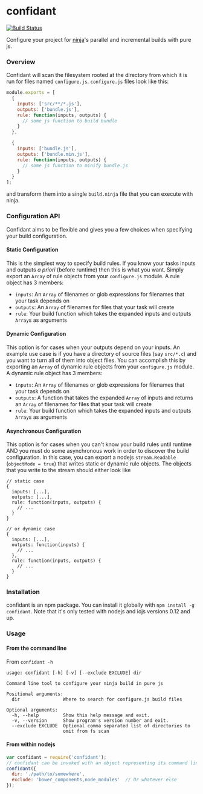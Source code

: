 # confidant

[![Build Status](https://travis-ci.org/gaye/confidant.png?branch=master)](https://travis-ci.org/gaye/confidant)

Configure your project for [ninja](https://martine.github.io/ninja/)'s parallel and incremental builds with pure js.

### Overview

Confidant will scan the filesystem rooted at the directory from which it
is run for files named `configure.js`. `configure.js` files look like this:

```js
module.exports = [
  {
    inputs: ['src/**/*.js'],
    outputs: ['bundle.js'],
    rule: function(inputs, outputs) {
      // some js function to build bundle
    }
  },

  {
    inputs: ['bundle.js'],
    outputs: ['bundle.min.js'],
    rule: function(inputs, outputs) {
      // some js function to minify bundle.js
    }
  }
];
```

and transform them into a single `build.ninja` file that you can execute
with ninja.

### Configuration API

Confidant aims to be flexible and gives you a few choices when
specifying your build configuration.

#### Static Configuration

This is the simplest way to specify build rules. If you know your tasks
inputs and outputs *a priori* (before runtime) then this is what you
want. Simply export an `Array` of rule objects from your `configure.js`
module. A rule object has 3 members:

+ `inputs`: An `Array` of filenames or glob expressions for filenames that
  your task depends on
+ `outputs`: An `Array` of filenames for files that your task will create
+ `rule`: Your build function which takes the expanded inputs and outputs
  `Array`s as arguments

#### Dynamic Configuration

This option is for cases when your outputs depend on your inputs. An
example use case is if you have a directory of source files (say `src/*.c`) and
you want to turn all of them into object files. You can accomplish this
by exporting an `Array` of dynamic rule objects from your `configure.js`
module. A dynamic rule object has 3 members:

+ `inputs`: An `Array` of filenames or glob expressions for filenames that
  your task depends on
+ `outputs`: A function that takes the expanded `Array` of inputs and
  returns an `Array` of filenames for files that your task will create
+ `rule`: Your build function which takes the expanded inputs and outputs
  `Array`s as arguments

#### Asynchronous Configuration

This option is for cases when you can't know your build rules until
runtime AND you must do some asynchronous work in order to discover the
build configuration. In this case, you can export a nodejs
`stream.Readable` (`objectMode = true`) that writes static or dynamic
rule objects. The objects that you write to the stream should either
look like

```
// static case
{
  inputs: [...],
  outputs: [...],
  rule: function(inputs, outputs) {
    // ...
  }
}

// or dynamic case
{
  inputs: [...],
  outputs: function(inputs) {
    // ...
  },
  rule: function(inputs, outputs) {
    // ...
  }
}
```
### Installation

confidant is an npm package. You can install it globally with `npm
install -g confidant`. Note that it's only tested with nodejs and iojs
versions 0.12 and up.

### Usage

#### From the command line

From `confidant -h`

```
usage: confidant [-h] [-v] [--exclude EXCLUDE] dir

Command line tool to configure your ninja build in pure js

Positional arguments:
  dir                Where to search for configure.js build files

Optional arguments:
  -h, --help         Show this help message and exit.
  -v, --version      Show program's version number and exit.
  --exclude EXCLUDE  Optional comma separated list of directories to
                     omit from fs scan
```

#### From within nodejs

```js
var confidant = require('confidant');
// confidant can be invoked with an object representing its command line args
confidant({
  dir: './path/to/somewhere',
  exclude: 'bower_components,node_modules'  // Or whatever else
});
```
